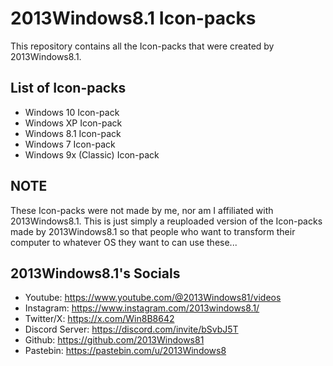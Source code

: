 # 2013Windows8.1 Icon-packs

This repository contains all the Icon-packs that were created by 2013Windows8.1.

## List of Icon-packs

- Windows 10 Icon-pack
- Windows XP Icon-pack
- Windows 8.1 Icon-pack
- Windows 7 Icon-pack
- Windows 9x (Classic) Icon-pack

## NOTE

These Icon-packs were not made by me, nor am I affiliated with 2013Windows8.1. This is just simply a reuploaded version of the Icon-packs made by 2013Windows8.1 so that people who want to transform their computer to whatever OS they want to can use these...

## 2013Windows8.1's Socials

- Youtube: https://www.youtube.com/@2013Windows81/videos
- Instagram: https://www.instagram.com/2013windows8.1/
- Twitter/X: https://x.com/Win8B8642
- Discord Server: https://discord.com/invite/bSvbJ5T
- Github: https://github.com/2013Windows81
- Pastebin: https://pastebin.com/u/2013Windows8


